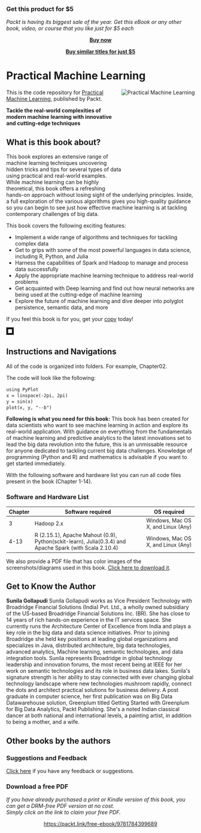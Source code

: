 
### Get this product for $5

<i>Packt is having its biggest sale of the year. Get this eBook or any other book, video, or course that you like just for $5 each</i>


<b><p align='center'>[Buy now](https://packt.link/9781784399689)</p></b>


<b><p align='center'>[Buy similar titles for just $5](https://subscription.packtpub.com/search)</p></b>


# Practical Machine Learning

<a href="https://www.packtpub.com/big-data-and-business-intelligence/practical-machine-learning?utm_source=github&utm_medium=repository&utm_campaign=9781784399689 "><img src="https://d1ldz4te4covpm.cloudfront.net/sites/default/files/imagecache/ppv4_main_book_cover/9781784399689.png" alt="Practical Machine Learning" height="256px" align="right"></a>

This is the code repository for [Practical Machine Learning](https://www.packtpub.com/big-data-and-business-intelligence/practical-machine-learning?utm_source=github&utm_medium=repository&utm_campaign=9781784399689 ), published by Packt.

**Tackle the real-world complexities of modern machine learning with innovative and cutting-edge techniques**

## What is this book about?
This book explores an extensive range of machine learning techniques uncovering hidden tricks and tips for several types of data using practical and real-world examples. While machine learning can be highly theoretical, this book offers a refreshing hands-on approach without losing sight of the underlying principles. Inside, a full exploration of the various algorithms gives you high-quality guidance so you can begin to see just how effective machine learning is at tackling contemporary challenges of big data.

This book covers the following exciting features:
* Implement a wide range of algorithms and techniques for tackling complex data 
* Get to grips with some of the most powerful languages in data science, including R, Python, and Julia 
* Harness the capabilities of Spark and Hadoop to manage and process data successfully 
* Apply the appropriate machine learning technique to address real-world problems 
* Get acquainted with Deep learning and find out how neural networks are being used at the cutting-edge of machine learning 
* Explore the future of machine learning and dive deeper into polyglot persistence, semantic data, and more 

If you feel this book is for you, get your [copy](https://www.amazon.com/dp/178439968X) today!

<a href="https://www.packtpub.com/?utm_source=github&utm_medium=banner&utm_campaign=GitHubBanner"><img src="https://raw.githubusercontent.com/PacktPublishing/GitHub/master/GitHub.png" 
alt="https://www.packtpub.com/" border="5" /></a>

## Instructions and Navigations
All of the code is organized into folders. For example, Chapter02.

The code will look like the following:
```
using PyPlot
x = linspace(-2pi, 2pi)
y = sin(x)
plot(x, y, "--b")
```

**Following is what you need for this book:**
This book has been created for data scientists who want to see machine learning in action and explore its real-world application. With guidance on everything from the fundamentals of machine learning and predictive analytics to the latest innovations set to lead the big data revolution into the future, this is an unmissable resource for anyone dedicated to tackling current big data challenges. Knowledge of programming (Python and R) and mathematics is advisable if you want to get started immediately.

With the following software and hardware list you can run all code files present in the book (Chapter 1-14).
### Software and Hardware List
| Chapter | Software required | OS required |
| -------- | ------------------------------------ | ----------------------------------- |
| 3 | Hadoop 2.x | Windows, Mac OS X, and Linux (Any) |
| 4-13 | R (2.15.1), Apache Mahout (0.9), Python(sckit-learn), Julia(0.3.4) and Apache Spark (with Scala 2.10.4) | Windows, Mac OS X, and Linux (Any) |

We also provide a PDF file that has color images of the screenshots/diagrams used in this book. [Click here to download it](http://www.packtpub.com/sites/default/files/downloads/Practical_Machine_Learning_ColorImages.pdf).

## Get to Know the Author
**Sunila Gollapudi**
Sunila Gollapudi works as Vice President Technology with Broadridge Financial Solutions (India) Pvt. Ltd., a wholly owned subsidiary of the US-based Broadridge Financial Solutions Inc. (BR). She has close to 14 years of rich hands-on experience in the IT services space. She currently runs the Architecture Center of Excellence from India and plays a key role in the big data and data science initiatives. Prior to joining Broadridge she held key positions at leading global organizations and specializes in Java, distributed architecture, big data technologies, advanced analytics, Machine learning, semantic technologies, and data integration tools. Sunila represents Broadridge in global technology leadership and innovation forums, the most recent being at IEEE for her work on semantic technologies and its role in business data lakes. Sunila's signature strength is her ability to stay connected with ever changing global technology landscape where new technologies mushroom rapidly, connect the dots and architect practical solutions for business delivery. A post graduate in computer science, her first publication was on Big Data Datawarehouse solution, Greenplum titled Getting Started with Greenplum for Big Data Analytics, Packt Publishing. She's a noted Indian classical dancer at both national and international levels, a painting artist, in addition to being a mother, and a wife.

## Other books by the authors
[](https://www.packtpub.com/big-data-and-business-intelligence/getting-started-greenplum-big-data-analytics?utm_source=github&utm_medium=repository&utm_campaign=)

### Suggestions and Feedback
[Click here](https://docs.google.com/forms/d/e/1FAIpQLSdy7dATC6QmEL81FIUuymZ0Wy9vH1jHkvpY57OiMeKGqib_Ow/viewform) if you have any feedback or suggestions.
### Download a free PDF

 <i>If you have already purchased a print or Kindle version of this book, you can get a DRM-free PDF version at no cost.<br>Simply click on the link to claim your free PDF.</i>
<p align="center"> <a href="https://packt.link/free-ebook/9781784399689">https://packt.link/free-ebook/9781784399689 </a> </p>